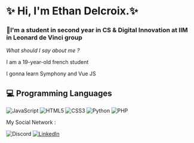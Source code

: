 # ✨ Hi, I'm Ethan Delcroix.✨

### 📝I'm a student in second year in CS & Digital Innovation at IIM in Leonard de Vinci group

 *What should I say about me ?*

I am a 19-year-old french student

I gonna learn Symphony and Vue JS

## 💻 Programming Languages 

![JavaScript](https://img.shields.io/badge/javascript-%23323330.svg?style=for-the-badge&logo=javascript&logoColor=%23F7DF1E)
![HTML5](https://img.shields.io/badge/html5-%23E34F26.svg?style=for-the-badge&logo=html5&logoColor=white)
![CSS3](https://img.shields.io/badge/css3-%231572B6.svg?style=for-the-badge&logo=css3&logoColor=white)
	![Python](https://img.shields.io/badge/python-3670A0?style=for-the-badge&logo=python&logoColor=ffdd54)
  ![PHP](https://img.shields.io/badge/php-%23777BB4.svg?style=for-the-badge&logo=php&logoColor=white)


My Social Network :

![Discord](https://img.shields.io/badge/%3CNalïth%233367%3E-%237289DA.svg?style=for-the-badge&logo=discord&logoColor=white)
<a href="https://www.linkedin.com/in/ethan-delcroix-087305233/" rel="nofollow">
![LinkedIn](https://img.shields.io/badge/Ethan-Delcroix-%230077B5.svg?style=for-the-badge&logo=linkedin&logoColor=white)</a>

